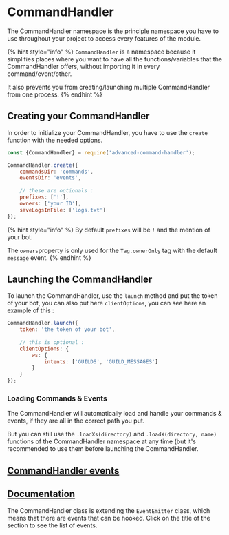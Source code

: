 # CommandHandler

The CommandHandler namespace is the principle namespace you have to use throughout your project to access every features of the module.

{% hint style="info" %}
`CommandHandler` is a namespace because it simplifies places where you want to have all the functions/variables that the CommandHandler offers, without importing it in every command/event/other.

It also prevents you from creating/launching multiple CommandHandler from one process.
{% endhint %}

## Creating your CommandHandler

In order to initialize your CommandHandler, you have to use the `create` function with the needed options.

```javascript
const {CommandHandler} = require('advanced-command-handler');

CommandHandler.create({
    commandsDir: 'commands',
    eventsDir: 'events',
    
    // these are optionals :
    prefixes: ['!'],
    owners: ['your ID'],
    saveLogsInFile: ['logs.txt']
});
```

{% hint style="info" %}
By default `prefixes` will be `!` and the mention of your bot.

The `owners`property is only used for the `Tag.ownerOnly` tag with the default `message` event.
{% endhint %}

## Launching the CommandHandler

To launch the CommandHandler, use the `launch` method and put the token of your bot, you can also put here `clientOptions`, you can see here an example of this :

```javascript
CommandHandler.launch({
    token: 'the token of your bot',
    
    // this is optional :
    clientOptions: {
        ws: {
            intents: ['GUILDS', 'GUILD_MESSAGES']
        } 
    }
});
```

### Loading Commands & Events

The CommandHandler will automatically load and handle your commands & events, if they are all in the correct path you put.

But you can still use the `.loadXs(directory)` and `.loadX(directory, name)` functions of the CommandHandler namespace at any time \(but it's recommended to use them before launching the CommandHandler.

## [CommandHandler events](https://advanced-command-handler.github.io/docs/modules/CommandHandler.html#CommandHandlerEvents)

## [Documentation](https://advanced-command-handler.github.io/docs/modules/CommandHandler.html)

The CommandHandler class is extending the `EventEmitter` class, which means that there are events that can be hooked. Click on the title of the section to see the list of events.

